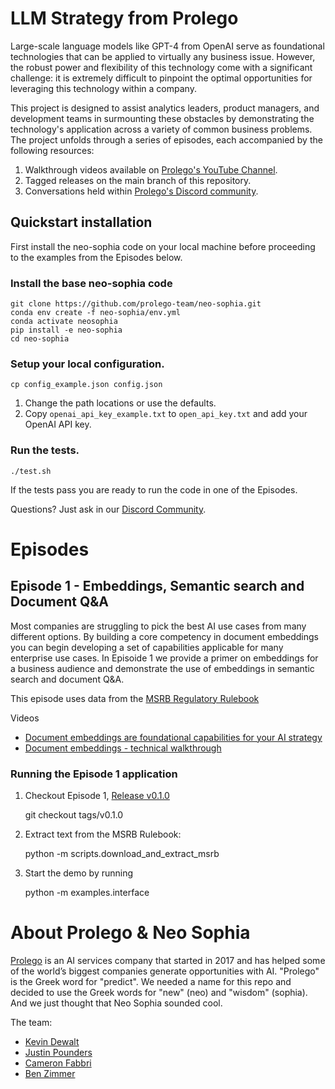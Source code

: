# LLM Strategy from Prolego

Large-scale language models like GPT-4 from OpenAI serve as foundational technologies that can be applied to virtually any business issue. However, the robust power and flexibility of this technology come with a significant challenge: it is extremely difficult to pinpoint the optimal opportunities for leveraging this technology within a company. 

This project is designed to assist analytics leaders, product managers, and development teams in surmounting these obstacles by demonstrating the technology's application across a variety of common business problems. The project unfolds through a series of episodes, each accompanied by the following resources:

1. Walkthrough videos available on [Prolego's YouTube Channel](https://www.youtube.com/@prolego9489).
2. Tagged releases on the main branch of this repository.
3. Conversations held within [Prolego's Discord community](#).

## Quickstart installation
First install the neo-sophia code on your local machine before proceeding to the examples from the Episodes below.

### Install the base neo-sophia code

    git clone https://github.com/prolego-team/neo-sophia.git
    conda env create -f neo-sophia/env.yml
    conda activate neosophia 
    pip install -e neo-sophia
    cd neo-sophia

### Setup your local configuration.
    cp config_example.json config.json

1. Change the path locations or use the defaults.
2. Copy `openai_api_key_example.txt` to `open_api_key.txt` and add your OpenAI API key.

### Run the tests.

    ./test.sh

If the tests pass you are ready to run the code in one of the Episodes.

Questions? Just ask in our [Discord Community](#).

# Episodes
## Episode 1 - Embeddings, Semantic search and Document Q&A
Most companies are struggling to pick the best AI use cases from many different options. By building a core competency in document embeddings you can begin developing a set of capabilities applicable for many enterprise use cases. In Episoide 1 we provide a primer on embeddings for a business audience and demonstrate the use of embeddings in semantic search and document Q&A. 

This episode uses data from the [MSRB Regulatory Rulebook](https://www.msrb.org/sites/default/files/MSRB-Rule-Book-Current-Version.pdf)

Videos
- [Document embeddings are foundational capabilities for your AI strategy](#)
- [Document embeddings - technical walkthrough](#)

### Running the Episode 1 application
1. Checkout Episode 1, [Release v0.1.0](https://github.com/prolego-team/neo-sophia/releases/tag/v0.1.0)

    git checkout tags/v0.1.0

2. Extract text from the MSRB Rulebook:

    python -m scripts.download_and_extract_msrb

3. Start the demo by running

    python -m examples.interface


# About Prolego & Neo Sophia

[Prolego](https://prolego.com) is an AI services company that started in 2017 and has helped some of the world’s biggest companies generate opportunities with AI. "Prolego" is the Greek word for "predict". We needed a name for this repo and decided to use the Greek words for "new" (neo) and "wisdom" (sophia). And we just thought that Neo Sophia sounded cool.

The team:

* [Kevin Dewalt](https://github.com/kevindewalt)
* [Justin Pounders](https://github.com/jmpounders)
* [Cameron Fabbri](https://github.com/cameronfabbri)
* [Ben Zimmer](https://github.com/bdzimmer)
